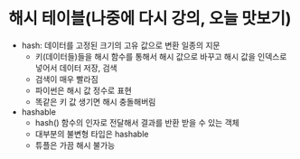 # 해시 테이블(나중에 다시 강의, 오늘 맛보기)
- hash: 데이터를 고정된 크기의 고유 값으로 변환 일종의 지문
    - 키(데이터들)들을 해시 함수를 통해서 해시 값으로 바꾸고 해시 값을 인덱스로 넣어서 데이터 저장, 검색
    - 검색이 매우 빨라짐
    - 파이썬은 해시 값 정수로 표현
    - 똑같은 키 값 생기면 해시 충돌해버림
- hashable
    - hash() 함수의 인자로 전달해서 결과를 반환 받을 수 있는 객체
    - 대부분의 불변형 타입은 hashable
    - 튜플은 가끔 해시 불가능
